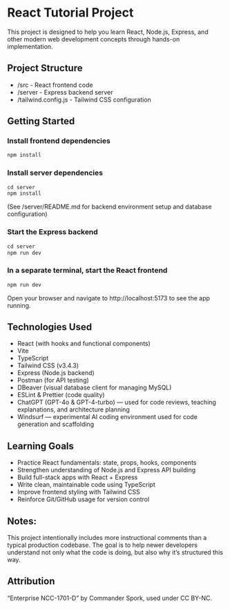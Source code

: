# React Tutorial Project

This project is designed to help you learn React, Node.js, Express, and other modern web development concepts through hands-on implementation.

## Project Structure

- /src - React frontend code
- /server - Express backend server
- /tailwind.config.js - Tailwind CSS configuration

## Getting Started

### Install frontend dependencies

```javascript
npm install
```

### Install server dependencies

```javascript
cd server
npm install
```

(See /server/README.md for backend environment setup and database configuration)

### Start the Express backend

```javascript
cd server
npm run dev
```

### In a separate terminal, start the React frontend

```javascript
npm run dev
```

Open your browser and navigate to http://localhost:5173 to see the app running.

## Technologies Used

- React (with hooks and functional components)
- Vite
- TypeScript
- Tailwind CSS (v3.4.3)
- Express (Node.js backend)
- Postman (for API testing)
- DBeaver (visual database client for managing MySQL)
- ESLint & Prettier (code quality)
- ChatGPT (GPT-4o & GPT-4-turbo) — used for code reviews, teaching explanations, and architecture planning
- Windsurf — experimental AI coding environment used for code generation and scaffolding

## Learning Goals

- Practice React fundamentals: state, props, hooks, components
- Strengthen understanding of Node.js and Express API building
- Build full-stack apps with React + Express
- Write clean, maintainable code using TypeScript
- Improve frontend styling with Tailwind CSS
- Reinforce Git/GitHub usage for version control

## Notes:

This project intentionally includes more instructional comments than a typical production codebase. The goal is to help newer developers understand not only what the code is doing, but also why it’s structured this way.

## Attribution

“Enterprise NCC-1701-D” by Commander Spork, used under CC BY-NC.
